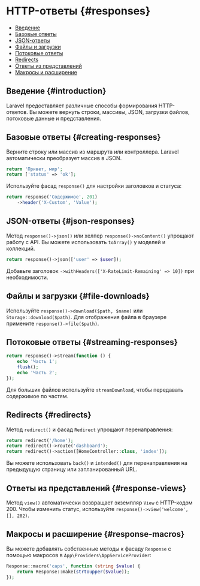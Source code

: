 # HTTP-ответы {#responses}

- [Введение](#introduction)
- [Базовые ответы](#creating-responses)
- [JSON-ответы](#json-responses)
- [Файлы и загрузки](#file-downloads)
- [Потоковые ответы](#streaming-responses)
- [Redirects](#redirects)
- [Ответы из представлений](#response-views)
- [Макросы и расширение](#response-macros)

## Введение {#introduction}

Laravel предоставляет различные способы формирования HTTP-ответов. Вы можете вернуть строки, массивы, JSON, загрузки файлов,
потоковые данные и представления.

## Базовые ответы {#creating-responses}

Верните строку или массив из маршрута или контроллера. Laravel автоматически преобразует массив в JSON.

```php
return 'Привет, мир';
return ['status' => 'ok'];
```

Используйте фасад `response()` для настройки заголовков и статуса:

```php
return response('Содержимое', 201)
    ->header('X-Custom', 'Value');
```

## JSON-ответы {#json-responses}

Метод `response()->json()` или хелпер `response()->noContent()` упрощают работу с API. Вы можете использовать `toArray()`
у моделей и коллекций.

```php
return response()->json(['user' => $user]);
```

Добавьте заголовок `->withHeaders(['X-RateLimit-Remaining' => 10])` при необходимости.

## Файлы и загрузки {#file-downloads}

Используйте `response()->download($path, $name)` или `Storage::download($path)`. Для отображения файла в браузере примените
`response()->file($path)`.

## Потоковые ответы {#streaming-responses}

```php
return response()->stream(function () {
    echo 'Часть 1';
    flush();
    echo 'Часть 2';
});
```

Для больших файлов используйте `streamDownload`, чтобы передавать содержимое по частям.

## Redirects {#redirects}

Метод `redirect()` и фасад `Redirect` упрощают перенаправления:

```php
return redirect('/home');
return redirect()->route('dashboard');
return redirect()->action([HomeController::class, 'index']);
```

Вы можете использовать `back()` и `intended()` для перенаправления на предыдущую страницу или запланированный URL.

## Ответы из представлений {#response-views}

Метод `view()` автоматически возвращает экземпляр `View` с HTTP-кодом 200. Чтобы изменить статус, используйте `response()->view('welcome', [], 202)`.

## Макросы и расширение {#response-macros}

Вы можете добавлять собственные методы к фасаду `Response` с помощью макросов в `App\Providers\AppServiceProvider`:

```php
Response::macro('caps', function (string $value) {
    return Response::make(strtoupper($value));
});
```
